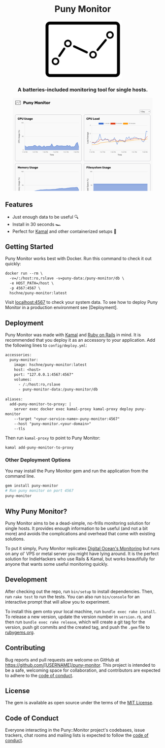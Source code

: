 <div align="center">

# Puny Monitor

<img alt="logo" src="/public/icon-512.png" width="256" height="auto">

### A batteries-included monitoring tool for single hosts.

</div>

<p align="center">
  <img alt="Screenshot of Puny Monitor" src="screenshot.png" width="90%">
</p>

## Features

- Just enough data to be useful 🔍
- Install in 30 seconds 🏎️
- Perfect for [Kamal](https://kamal-deploy.org/) and other containerized setups 🐋


## Getting Started

Puny Monitor works best with Docker. Run this command to check it out quickly: 

```
docker run --rm \
  -v=/:/host:ro,rslave -v=puny-data:/puny-monitor/db \
  -e HOST_PATH=/host \
  -p 4567:4567 \
  hschne/puny-monitor:latest
```

Visit [localhost:4567](http://localhost:4567) to check your system data. To see how to deploy Puny Monitor in a production environment see [Deployment].

## Deployment

Puny Monitor was made with [Kamal](https://kamal-deploy.org/) and [Ruby on Rails](https://rubyonrails.org/) in mind. It is recommended that you deploy it as an accessory to your application. Add the following lines to `config/deploy.yml`:

```
accessories:
  puny-monitor:
    image: hschne/puny-monitor:latest
    host: <host>
    port: "127.0.0.1:4567:4567"
    volumes:
      - /:/host:ro,rslave
      - puny-monitor-data:/puny-monitor/db
      
aliases:
  add-puny-monitor-to-proxy: |
    server exec docker exec kamal-proxy kamal-proxy deploy puny-monitor 
    --target "<your-service-name>-puny-monitor:4567"
    --host "puny-monitor.<your-domain>"
    --tls
```

Then run `kamal-proxy` to point to Puny Monitor: 

```
kamal add-puny-monitor-to-proxy
```

### Other Deployment Options

You may install the Puny Monitor gem and run the application from the command line. 

```bash
gem install puny-monitor
# Run puny monitor on port 4567
puny-monitor
```

## Why Puny Monitor? 

Puny Monitor aims to be a dead-simple, no-frills monitoring solution for single hosts. It provides enough information to be useful (and not a bit more) and avoids the complications and overhead that come with existing solutions. 

To put it simply, Puny Monitor replicates [Digital Ocean's Monitoring](https://www.digitalocean.com/products/monitoring) but runs on any ol' VPS or metal server you might have lying around. It is the perfect solution for IndieHackers who use Rails & Kamal, but works beautifully for anyone that wants some useful monitoring quickly. 

## Development

After checking out the repo, run `bin/setup` to install dependencies. Then, run `rake test` to run the tests. You can also run `bin/console` for an interactive prompt that will allow you to experiment.

To install this gem onto your local machine, run `bundle exec rake install`. To release a new version, update the version number in `version.rb`, and then run `bundle exec rake release`, which will create a git tag for the version, push git commits and the created tag, and push the `.gem` file to [rubygems.org](https://rubygems.org).

## Contributing

Bug reports and pull requests are welcome on GitHub at https://github.com/[USERNAME]/puny-monitor. This project is intended to be a safe, welcoming space for collaboration, and contributors are expected to adhere to the [code of conduct](https://github.com/[USERNAME]/puny-monitor/blob/main/CODE_OF_CONDUCT.md).

## License

The gem is available as open source under the terms of the [MIT License](https://opensource.org/licenses/MIT).

## Code of Conduct

Everyone interacting in the Puny::Monitor project's codebases, issue trackers, chat rooms and mailing lists is expected to follow the [code of conduct](https://github.com/[USERNAME]/puny-monitor/blob/main/CODE_OF_CONDUCT.md).
